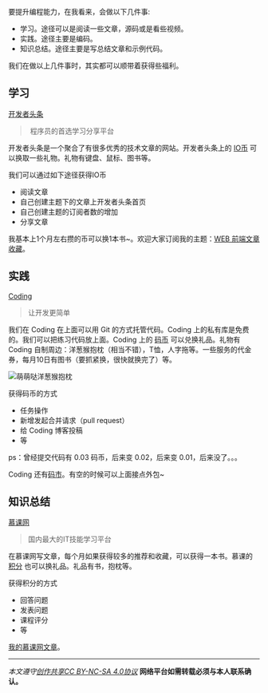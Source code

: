 要提升编程能力，在我看来，会做以下几件事:
* 学习。途径可以是阅读一些文章，源码或是看些视频。
* 实践。途径主要是编码。
* 知识总结。途径主要是写总结文章和示例代码。

我们在做以上几件事时，其实都可以顺带着获得些福利。

## 学习
[开发者头条](http://toutiao.io/)
> 程序员的首选学习分享平台

开发者头条是一个聚合了有很多优秀的技术文章的网站。开发者头条上的 [IO币](http://toutiao.io/about_coin) 可以换取一些礼物。礼物有键盘、鼠标、图书等。

我们可以通过如下途径获得IO币
* 阅读文章
* 自己创建主题下的文章上开发者头条首页
* 自己创建主题的订阅者数的增加
* 分享文章

我基本上1个月左右攒的币可以换1本书~。欢迎大家订阅我的主题：[WEB 前端文章收藏](http://toutiao.io/u/195375/subjects)。

## 实践
[Coding](https://coding.net/)
> 让开发更简单

我们在 Coding 在上面可以用 Git 的方式托管代码。Coding 上的私有库是免费的。我们可以把练习代码放上面。Coding 上的 [码币](https://coding.net/help/doc/account/shop.html) 可以兑换礼品。礼物有 Coding 自制周边：洋葱猴抱枕（相当不错），T恤，人字拖等。一些服务的代金券，每月10日有图书（要抓紧换，很快就换完了）等。

![萌萌哒洋葱猴抱枕](https://dn-coding-net-production-static.qbox.me/3aa1b137-1c80-474d-bb38-3845cad6e857.png)

获得码币的方式
* 任务操作
* 新增发起合并请求（pull request）
* 给 Coding 博客投稿
* 等

ps：曾经提交代码有 0.03 码币，后来变 0.02，后来变 0.01，后来没了。。。

Coding 还有[码市](https://mart.coding.net/about)。有空的时候可以上面接点外包~

## 知识总结
[慕课网](http://www.imooc.com/)
> 国内最大的IT技能学习平台

在慕课网写文章，每个月如果获得较多的推荐和收藏，可以获得一本书。慕课的 [积分](http://www.imooc.com/about/faq?t=3) 也可以换礼品。礼品有书，抱枕等。

获得积分的方式
* 回答问题
* 发表问题
* 课程评分
* 等

[我的慕课网文章](http://www.imooc.com/u/117532/articles)。


***

*本文遵守[创作共享CC BY-NC-SA 4.0协议](http://creativecommons.org/licenses/by-nc-sa/4.0/)*
**网络平台如需转载必须与本人联系确认。**
